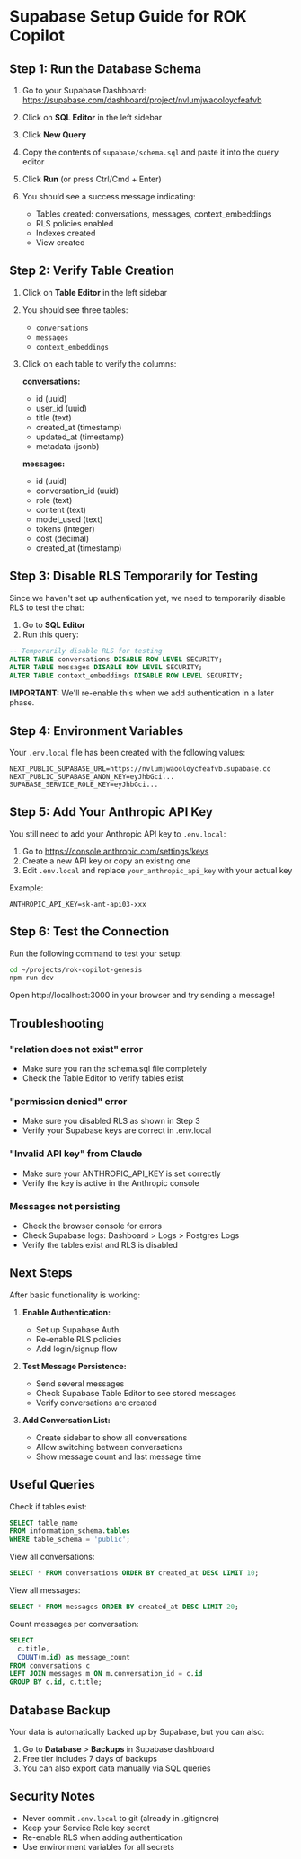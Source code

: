 # Supabase Setup Guide for ROK Copilot

## Step 1: Run the Database Schema

1. Go to your Supabase Dashboard: https://supabase.com/dashboard/project/nvlumjwaooloycfeafvb

2. Click on **SQL Editor** in the left sidebar

3. Click **New Query**

4. Copy the contents of `supabase/schema.sql` and paste it into the query editor

5. Click **Run** (or press Ctrl/Cmd + Enter)

6. You should see a success message indicating:
   - Tables created: conversations, messages, context_embeddings
   - RLS policies enabled
   - Indexes created
   - View created

## Step 2: Verify Table Creation

1. Click on **Table Editor** in the left sidebar

2. You should see three tables:
   - `conversations`
   - `messages`
   - `context_embeddings`

3. Click on each table to verify the columns:

   **conversations:**
   - id (uuid)
   - user_id (uuid)
   - title (text)
   - created_at (timestamp)
   - updated_at (timestamp)
   - metadata (jsonb)

   **messages:**
   - id (uuid)
   - conversation_id (uuid)
   - role (text)
   - content (text)
   - model_used (text)
   - tokens (integer)
   - cost (decimal)
   - created_at (timestamp)

## Step 3: Disable RLS Temporarily for Testing

Since we haven't set up authentication yet, we need to temporarily disable RLS to test the chat:

1. Go to **SQL Editor**
2. Run this query:

```sql
-- Temporarily disable RLS for testing
ALTER TABLE conversations DISABLE ROW LEVEL SECURITY;
ALTER TABLE messages DISABLE ROW LEVEL SECURITY;
ALTER TABLE context_embeddings DISABLE ROW LEVEL SECURITY;
```

**IMPORTANT:** We'll re-enable this when we add authentication in a later phase.

## Step 4: Environment Variables

Your `.env.local` file has been created with the following values:

```
NEXT_PUBLIC_SUPABASE_URL=https://nvlumjwaooloycfeafvb.supabase.co
NEXT_PUBLIC_SUPABASE_ANON_KEY=eyJhbGci...
SUPABASE_SERVICE_ROLE_KEY=eyJhbGci...
```

## Step 5: Add Your Anthropic API Key

You still need to add your Anthropic API key to `.env.local`:

1. Go to https://console.anthropic.com/settings/keys
2. Create a new API key or copy an existing one
3. Edit `.env.local` and replace `your_anthropic_api_key` with your actual key

Example:
```
ANTHROPIC_API_KEY=sk-ant-api03-xxx
```

## Step 6: Test the Connection

Run the following command to test your setup:

```bash
cd ~/projects/rok-copilot-genesis
npm run dev
```

Open http://localhost:3000 in your browser and try sending a message!

## Troubleshooting

### "relation does not exist" error
- Make sure you ran the schema.sql file completely
- Check the Table Editor to verify tables exist

### "permission denied" error
- Make sure you disabled RLS as shown in Step 3
- Verify your Supabase keys are correct in .env.local

### "Invalid API key" from Claude
- Make sure your ANTHROPIC_API_KEY is set correctly
- Verify the key is active in the Anthropic console

### Messages not persisting
- Check the browser console for errors
- Check Supabase logs: Dashboard > Logs > Postgres Logs
- Verify the tables exist and RLS is disabled

## Next Steps

After basic functionality is working:

1. **Enable Authentication:**
   - Set up Supabase Auth
   - Re-enable RLS policies
   - Add login/signup flow

2. **Test Message Persistence:**
   - Send several messages
   - Check Supabase Table Editor to see stored messages
   - Verify conversations are created

3. **Add Conversation List:**
   - Create sidebar to show all conversations
   - Allow switching between conversations
   - Show message count and last message time

## Useful Queries

Check if tables exist:
```sql
SELECT table_name
FROM information_schema.tables
WHERE table_schema = 'public';
```

View all conversations:
```sql
SELECT * FROM conversations ORDER BY created_at DESC LIMIT 10;
```

View all messages:
```sql
SELECT * FROM messages ORDER BY created_at DESC LIMIT 20;
```

Count messages per conversation:
```sql
SELECT
  c.title,
  COUNT(m.id) as message_count
FROM conversations c
LEFT JOIN messages m ON m.conversation_id = c.id
GROUP BY c.id, c.title;
```

## Database Backup

Your data is automatically backed up by Supabase, but you can also:

1. Go to **Database** > **Backups** in Supabase dashboard
2. Free tier includes 7 days of backups
3. You can also export data manually via SQL queries

## Security Notes

- Never commit `.env.local` to git (already in .gitignore)
- Keep your Service Role key secret
- Re-enable RLS when adding authentication
- Use environment variables for all secrets
